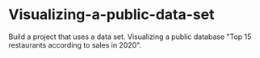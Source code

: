 # Visualizing-a-public-data-set
Build a project that uses a data set. Visualizing a public database "Top 15 restaurants according to sales in 2020".
